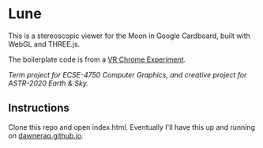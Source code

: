 # Lune

This is a stereoscopic viewer for the Moon in Google Cardboard, built with WebGL and THREE.js.

The boilerplate code is from a [VR Chrome Experiment](https://vr.chromeexperiments.com/).

*Term project for ECSE-4750 Computer Graphics, and creative project for ASTR-2020 Earth & Sky.*

## Instructions

Clone this repo and open index.html. Eventually I'll have this up and running on [dawneraq.github.io](https://dawneraq.github.io).
